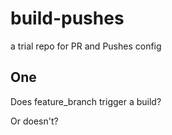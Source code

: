 # build-pushes
a trial repo for PR and Pushes config

## One
Does feature_branch trigger a build?

Or doesn't?
